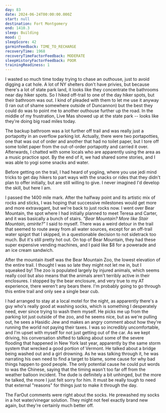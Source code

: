 ```yaml
---
day: 83
date: 2024-06-24T00:00:00.000Z
start: null
destination: Fort Montgomery
end: 1410.3
sleep: Building
mood: 🙂
sleepScore: 42
garminFeedback: TIME_TO_RECHARGE
recoveryTime: 1968
recoveryTimeFactorFeedback: MODERATE
sleepHistoryFactorFeedback: POOR
trainingReadiness: 1
---
```

I wasted so much time today trying to chase an outhouse, just to avoid digging a cat hole. A lot of NY shelters don't have privies, but because there's a lot of state park land, it looks like they concentrate the bathrooms near day hiker spots. So I hiked off-trail to one of the day hiker spots, but their bathroom was out. I kind of pleaded with them to let me use it anyway (I ran out of shame somewhere outside of Duncannon) but the best they could do was to point me to another outhouse further up the road. In the middle of my frustration, Live Mas showed up at the state park -- looks like they're doing big road miles today.

The backup bathroom was a lot further off trail and was really just a portapotty in an overflow parking lot. Actually, there were two portapotties, one that was out of order and another that had no toilet paper, but I tore off some toilet paper from the out-of-order portapotty and carried it over. Afterwards, I chatted with some locals who are apparently using the area as a music practice spot. By the end of it, we had shared some stories, and I was able to yogi some snacks and water.

Before getting on the trail, I had heard of yogiing, where you use jedi mind tricks to get day hikers to part ways with the snacks or rides that they didn't plan to offer initially, but are still willing to give. I never imagined I'd develop the skill, but here I am.

I passed the 1400 mile mark. After the halfway point and its artistic mix of rocks and sticks, I was hoping that successive milestones would get more and more extravagant, but we're back to just rocks now. I went over Bear Mountain, the spot where I had initially planned to meet Teresa and Carter, and it was basically a bunch of stairs. *"Bear Mountain? More like Stair Mountain, amirite?"* I said to myself. There was a weird detour in the trail that seemed to route away from all water sources, except for an off-trail water spigot that I skipped, in a questionable decision to not sidetrack too much. But it's still pretty hot out. On top of Bear Mountain, they had these super expensive vending machines, and I paid like $8 for a powerade and an ice cream sandwich.

After the mountain itself was the Bear Mountain Zoo, the lowest elevation of the entire trail. I thought I was so late they might not let me in, but I squeaked by! The zoo is populated largely by injured animals, which seems really cool but also means that the animals aren't terribly active in their enclosures. I stopped by the bear enclosure, and very true to my AT experience, there weren't any bears there. I'm probably going to go through this entire trail and only see a single bear cub.

I had arranged to stay at a local motel for the night, as apparently there's a guy who's really good at washing socks, which is something I desperately need, ever since trying to wash them myself. He picks me up from the parking lot just outside of the zoo, and he seems nice, but as we're pulling out, he sees a Hasidic Jew and makes an angry comment about how they're running the world not paying their taxes. I was so incredibly uncomfortable, and I'm upset with myself for not just getting out of the car. As we kept driving, his conversation shifted to talking about some of the severe flooding that happened in New York last year, apparently by the same storm system that wrecked a good portion of Vermont. He talked about a bridge being washed out and a girl drowning. As he was talking through it, he was narrating his own need to find a target to blame, some cause for why bad things happen to good people. The only potential cause he could put words to was the Chinese, saying that the timing wasn't too far off from the weather balloon incident. The dude is definitely a bit unhinged, but the more he talked, the more I just felt sorry for him. It must be really tough to need that external "reasons" for things just to make it through the day.

The FarOut comments were right about the socks. He prewashed my socks in a hot water/vinegar solution. They might not feel exactly brand new again, but they're certainly much better off.
